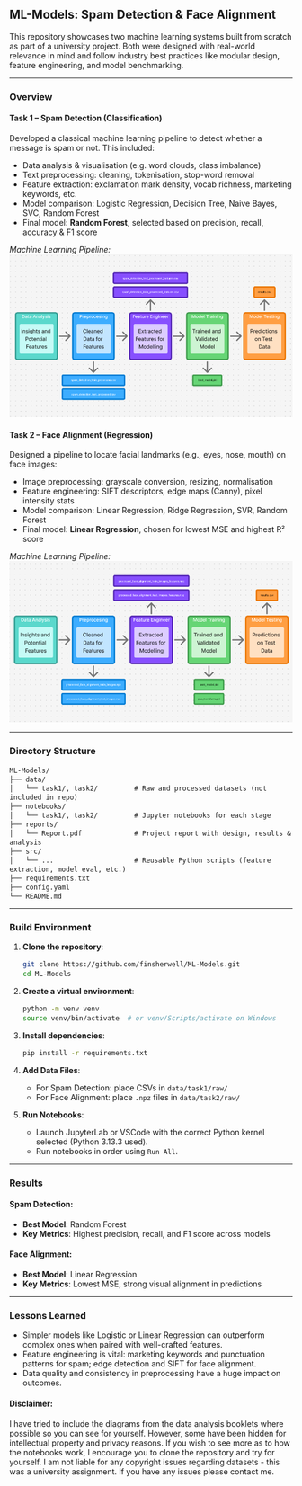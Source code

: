 ## ML-Models: Spam Detection & Face Alignment
This repository showcases two machine learning systems built from scratch as part of a university project. Both were designed with real-world relevance in mind and follow industry best practices like modular design, feature engineering, and model benchmarking.

---

### Overview

#### Task 1 – Spam Detection (Classification)
Developed a classical machine learning pipeline to detect whether a message is spam or not. This included:

- Data analysis & visualisation (e.g. word clouds, class imbalance)
- Text preprocessing: cleaning, tokenisation, stop-word removal
- Feature extraction: exclamation mark density, vocab richness, marketing keywords, etc.
- Model comparison: Logistic Regression, Decision Tree, Naive Bayes, SVC, Random Forest
- Final model: **Random Forest**, selected based on precision, recall, accuracy & F1 score

*Machine Learning Pipeline:*
![alt text](https://github.com/finsherwell/ML-Models/blob/main/docs/flowcharts/spam_detection_design.PNG "Spam Detection Design Pipeline")

#### Task 2 – Face Alignment (Regression)
Designed a pipeline to locate facial landmarks (e.g., eyes, nose, mouth) on face images:

- Image preprocessing: grayscale conversion, resizing, normalisation
- Feature engineering: SIFT descriptors, edge maps (Canny), pixel intensity stats
- Model comparison: Linear Regression, Ridge Regression, SVR, Random Forest
- Final model: **Linear Regression**, chosen for lowest MSE and highest R² score

*Machine Learning Pipeline:*
![alt text](https://github.com/finsherwell/ML-Models/blob/main/docs/flowcharts/face_alignment_design.PNG "Face Alignment Design Pipeline")

---

### Directory Structure
```
ML-Models/
├── data/
│   └── task1/, task2/         # Raw and processed datasets (not included in repo)
├── notebooks/
│   └── task1/, task2/         # Jupyter notebooks for each stage
├── reports/
│   └── Report.pdf             # Project report with design, results & analysis
├── src/
│   └── ...                    # Reusable Python scripts (feature extraction, model eval, etc.)
├── requirements.txt
├── config.yaml
└── README.md
```

---

### Build Environment

1. **Clone the repository**:
   ```bash
   git clone https://github.com/finsherwell/ML-Models.git
   cd ML-Models
   ```

2. **Create a virtual environment**:
   ```bash
   python -m venv venv
   source venv/bin/activate  # or venv/Scripts/activate on Windows
   ```

3. **Install dependencies**:
   ```bash
   pip install -r requirements.txt
   ```

4. **Add Data Files**:
   - For Spam Detection: place CSVs in `data/task1/raw/`
   - For Face Alignment: place `.npz` files in `data/task2/raw/`

5. **Run Notebooks**:
   - Launch JupyterLab or VSCode with the correct Python kernel selected (Python 3.13.3 used).
   - Run notebooks in order using `Run All`.

---

### Results

#### Spam Detection:
- **Best Model**: Random Forest
- **Key Metrics**: Highest precision, recall, and F1 score across models

#### Face Alignment:
- **Best Model**: Linear Regression
- **Key Metrics**: Lowest MSE, strong visual alignment in predictions

---

### Lessons Learned
- Simpler models like Logistic or Linear Regression can outperform complex ones when paired with well-crafted features.
- Feature engineering is vital: marketing keywords and punctuation patterns for spam; edge detection and SIFT for face alignment.
- Data quality and consistency in preprocessing have a huge impact on outcomes.

#### Disclaimer:
I have tried to include the diagrams from the data analysis booklets where possible so you can see for yourself. However, some have been hidden for intellectual property and privacy reasons. If you wish to see more as to how the notebooks work, I encourage you to clone the repository and try for yourself. I am not liable for any copyright issues regarding datasets - this was a university assignment. If you have any issues please contact me.
